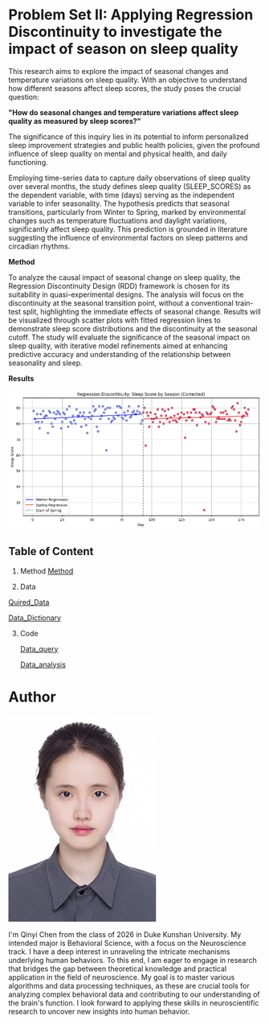 # Problem Set II: Applying Regression Discontinuity to investigate the impact of season on sleep quality
 
This research aims to explore the impact of seasonal changes and temperature variations on sleep quality. With an objective to understand how different seasons affect sleep scores, the study poses the crucial question: 

**"How do seasonal changes and temperature variations affect sleep quality as measured by sleep scores?"**

The significance of this inquiry lies in its potential to inform personalized sleep improvement strategies and public health policies, given the profound influence of sleep quality on mental and physical health, and daily functioning.

Employing time-series data to capture daily observations of sleep quality over several months, the study defines sleep quality (SLEEP_SCORES) as the dependent variable, with time (days) serving as the independent variable to infer seasonality. The hypothesis predicts that seasonal transitions, particularly from Winter to Spring, marked by environmental changes such as temperature fluctuations and daylight variations, significantly affect sleep quality. This prediction is grounded in literature suggesting the influence of environmental factors on sleep patterns and circadian rhythms.

**Method**

To analyze the causal impact of seasonal change on sleep quality, the Regression Discontinuity Design (RDD) framework is chosen for its suitability in quasi-experimental designs. The analysis will focus on the discontinuity at the seasonal transition point, without a conventional train-test split, highlighting the immediate effects of seasonal change. Results will be visualized through scatter plots with fitted regression lines to demonstrate sleep score distributions and the discontinuity at the seasonal cutoff. The study will evaluate the significance of the seasonal impact on sleep quality, with iterative model refinements aimed at enhancing predictive accuracy and understanding of the relationship between seasonality and sleep.

**Results**

![RDD](https://github.com/Rising-Stars-by-Sunshine/STATS201-Qinyi-Chen-PS2/blob/main/Code/RDD.png)


## Table of Content

1.  Method
   [Method](https://github.com/Rising-Stars-by-Sunshine/STATS201-Qinyi-Chen-PS2/tree/main/Method)

3.  Data
   
   [Quired_Data](https://github.com/Rising-Stars-by-Sunshine/STATS201-Qinyi-Chen-PS2/tree/main/Data/Processed-Data/Sleep_data.xlsx)

   [Data_Dictionary](https://github.com/Rising-Stars-by-Sunshine/STATS201-Qinyi-Chen-PS2/tree/main/Data)
   
3. Code
   
   [Data_query](https://github.com/Rising-Stars-by-Sunshine/STATS201-Qinyi-Chen-PS2/tree/main/Code)

   [Data_analysis](https://github.com/Annieqyc/STATS201-Qinyi-Chen/blob/main/Code/Problem_Set_2_RDD.ipynb)

# Author
![Headshot](https://github.com/Rising-Stars-by-Sunshine/STATS201-Qinyi-Chen-PS2/blob/main/Qinyi_Chen.jpg)

I'm Qinyi Chen from the class of 2026 in Duke Kunshan University. My intended major is Behavioral Science, with a focus on the Neuroscience track. I have a deep interest in unraveling the intricate mechanisms underlying human behaviors. To this end, I am eager to engage in research that bridges the gap between theoretical knowledge and practical application in the field of neuroscience. My goal is to master various algorithms and data processing techniques, as these are crucial tools for analyzing complex behavioral data and contributing to our understanding of the brain's function. I look forward to applying these skills in neuroscientific research to uncover new insights into human behavior.
